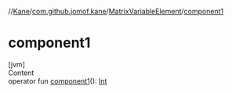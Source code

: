 //[Kane](../../index.md)/[com.github.jomof.kane](../index.md)/[MatrixVariableElement](index.md)/[component1](component1.md)



# component1  
[jvm]  
Content  
operator fun [component1](component1.md)(): [Int](https://kotlinlang.org/api/latest/jvm/stdlib/kotlin/-int/index.html)  



